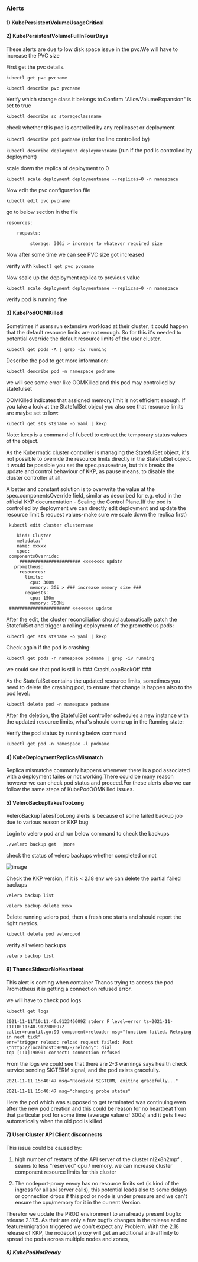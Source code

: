 ### Alerts ###

#### 1) KubePersistentVolumeUsageCritical #####
#### 2) KubePersistentVolumeFullInFourDays #####


These alerts are due to  low disk space issue in the pvc.We will have to increase the PVC size

First get the pvc details.

` kubectl get pvc pvcname `

` kubectl describe pvc pvcname `

Verify which storage class it belongs to.Confirm "AllowVolumeExpansion" is set to true

` kubectl describe sc storageclassname `

check whether this pod is controlled by any replicaset or deployment

` kubectl describe pod podname `   (refer the line controlled by)

` kubectl describe deployment deploymentname ` (run if the pod is controlled by deployment)

scale down the replica of deployment to 0

` kubectl scale deployment deploymentname --replicas=0 -n namespace `

Now edit the pvc configuration file

` kubectl edit pvc pvcname `

go to below section in the file


  ``` 
  resources:
  
      requests:
      
           storage: 30Gi > increase to whatever required size
```
           

Now after some time we can see PVC size got increased

verify with  ` kubectl get pvc pvcname `

Now scale up the deployment replica to previous value

` kubectl scale deployment deploymentname --replicas=0 -n namespace `

verify pod is running fine

#### 3) KubePodOOMKilled #####

Sometimes if users run extensive workload at their cluster, it could happen that the default resource limits are not enough. So for this it's needed to potential override the default resource limits of the user cluster.


`kubectl get pods -A | grep -iv running`


Describe the pod to get more information:

`kubectl describe pod -n namespace podname`

we will see some error like OOMKilled and this pod may controlled by statefulset

OOMKilled indicates that assigned memory limit  is not efficient enough. If you take a look at the StatefulSet object you also see that resource limits are maybe set to low:

`kubectl get sts stsname -o yaml | kexp`

Note: kexp is a command of fubectl to extract the temporary status values of the object.


As the Kubermatic cluster controller is managing the StatefulSet object, it's not possible to override the resource limits directly in the StatefulSet object. it would be possible you set the spec.pause=true, but this breaks the update and control behaviour of KKP, as pause means, to disable the cluster controller at all.

A better and constant solution is to overwrite the value at the spec.componentsOverride field, similar as described for e.g. etcd in the official KKP documentation - Scaling the Control Plane.(If the pod is controlled by deployment we can directly edit deployment and update the resource limit & request values-make sure we scale down the replica first)

` kubectl edit cluster clustername`


 ``` apiVersion: kubermatic.k8s.io/v1
     kind: Cluster
     metadata:`
     name: xxxxx  
     spec:
  componentsOverride:
      ####################### <<<<<<<< update
    prometheus: 
      resources:
        limits:
          cpu: 300m
          memory: 3Gi > ### increase memory size ###
        requests:
          cpu: 150m
          memory: 750Mi
  ####################### <<<<<<<< update
  ```
  
  
After the edit, the cluster reconciliation should automatically patch the StatefulSet and trigger a rolling deployment of the prometheus pods:

`kubectl get sts stsname -o yaml | kexp`

Check again if the pod is crashing:

`kubectl get pods -n namespace podname | grep -iv running`

we could see that pod is still in ### CrashLoopBackOff ###

As the StatefulSet contains the updated resource limits, sometimes you need to delete the crashing pod, to ensure that change is happen also to the pod level:

`kubectl delete pod -n namespace podname`

After the deletion, the StatefulSet controller schedules a new instance with the updated resource limits, what's should come up in the Running state:

Verify the pod status by running below command

`kubectl get pod -n namespace -l podname`

 #### 4) KubeDeploymentReplicasMismatch #####
 
 Replica mismatche commonly happens whenever there is a pod associated with a deployment failes or not working.There could be many reason however we can check pod status and proceed.For these alerts also we can follow the same steps of KubePodOOMKilled issues.

#### 5) VeleroBackupTakesTooLong #####



VeleroBackupTakesTooLong alerts is because of some failed backup job due to various reason or KKP bug  

Login to velero pod and run below command to check the backups

`./velero backup get  |more`

check the status of velero backups whether completed or not 

![image](https://user-images.githubusercontent.com/89779991/149271282-160a87d4-7c53-43e0-bf64-11a8d6ba3648.png)


Check the KKP version, if it is  < 2.18 env we can  delete the partial failed backups

`velero backup list`

`velero backup delete xxxx`

Delete running velero pod, then a fresh one starts and should report the right metrics.

`kubectl delete pod veleropod`

verify all velero backups 

`velero backup list`


#### 6) ThanosSidecarNoHeartbeat #####

This  alert is coming when container Thanos trying to access the pod Prometheus it is getting a connection refused error.

we will have to check pod logs

`kubectl get logs `

```
2021-11-11T10:11:40.912346609Z stderr F level=error ts=2021-11-11T10:11:40.912200097Z 
caller=runutil.go:99 component=reloader msg="function failed. Retrying in next tick" 
err="trigger reload: reload request failed: Post \"http://localhost:9090/-/reload\": dial 
tcp [::1]:9090: connect: connection refused

```

 From the logs we could see that there are 2-3 warnings says health check service sending SIGTERM signal, and the pod exists gracefully.
 
 `2021-11-11 15:40:47 msg="Received SIGTERM, exiting gracefully..." `
 
 ` 2021-11-11 15:40:47 msg="changing probe status" `
 
 Here the pod which was supposed to get terminated was continuing even after the new pod 
creation and this could be reason for no heartbeat from that particular pod for some time (average 
value of 300s) and it gets fixed automatically when the old pod is killed

#### 7) User Cluster API Client disconnects #####

This issue could be caused by:
1. high number of restarts of the API server of the cluster nl2x8h2mpf , seams to less "reserved" cpu / memory.
we can increase cluster component resource limits for this cluster

2. The nodeport-proxy envoy has no resource limits set (is kind of the ingress for all api server calls), this potential
leads also to some delays or connection drops if this pod or node is under pressure and we can't ensure the cpu/memory for it in the current Version.

Therefor we update the PROD environment to an already present bugfix release 2.17.5. As their are only a few bugfix changes in the release and no feature/migration triggered we don't expect any Problem. 
With the 2.18 release of KKP, the nodeport proxy will get an additional anti-affinity to spread the pods across multiple nodes and zones,


##### 8) KubePodNotReady #####
